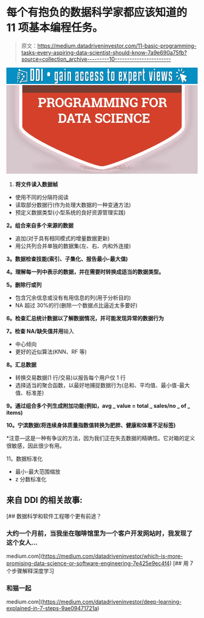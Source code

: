 # 每个有抱负的数据科学家都应该知道的 11 项基本编程任务。

> 原文：<https://medium.datadriveninvestor.com/11-basic-programming-tasks-every-aspiring-data-scientist-should-know-7a9e690a75fb?source=collection_archive---------10----------------------->

[![](img/6e1e50d60c7d88c9e65870205a2a4109.png)](http://www.track.datadriveninvestor.com/1B9E)![](img/38f4de9364c3304f09bb5efa1aaac874.png)

1.  **将文件读入数据帧**

*   使用不同的分隔符阅读
*   读取部分数据行(作为处理大数据的一种变通方法)
*   预定义数据类型(小型系统的良好资源管理实践)

**2。组合来自多个来源的数据**

*   追加(对于具有相同模式的增量数据更新)
*   用公共列合并单独的数据集(左、右、内和外连接)

**3。数据检查技能(索引、子集化、报告最小-最大值)**

**4。理解每一列中表示的数据，并在需要时转换成适当的数据类型。**

**5。删除行或列**

*   包含冗余信息或没有有用信息的列(用于分析目的)
*   NA 超过 30%的行(删除一个数据点比逼近太多要好)

**6。检查汇总统计数据以了解数据情况，并可能发现异常的数据行为**

**7。检查 NA/缺失值并用**输入

*   中心倾向
*   更好的近似算法(KNN、RF 等)

**8。汇总数据**

*   转换交易数据(1 行/交易)以报告每个用户仅 1 行
*   选择适当的聚合函数，以最好地捕捉数据行为(总和、平均值、最小值-最大值、标准差)

**9。通过组合多个列生成附加功能(例如，avg _ value = total _ sales/no _ of _ items)**

**10。宁滨数据(将连续身体质量指数值转换为肥胖、健康和体重不足标签)**

*注意—这是一种有争议的方法，因为我们正在失去数据的精确性。它对箱的定义很敏感，因此很少有用。

11。数据标准化

*   最小-最大范围缩放
*   z 分数标准化

## 来自 DDI 的相关故事:

[](https://medium.com/datadriveninvestor/which-is-more-promising-data-science-or-software-engineering-7e425e9ec4f4) [## 数据科学和软件工程哪个更有前途？

### 大约一个月前，当我坐在咖啡馆里为一个客户开发网站时，我发现了这个女人…

medium.com](https://medium.com/datadriveninvestor/which-is-more-promising-data-science-or-software-engineering-7e425e9ec4f4) [](https://medium.com/datadriveninvestor/deep-learning-explained-in-7-steps-9ae09471721a) [## 用 7 个步骤解释深度学习

### 和猫一起

medium.com](https://medium.com/datadriveninvestor/deep-learning-explained-in-7-steps-9ae09471721a)